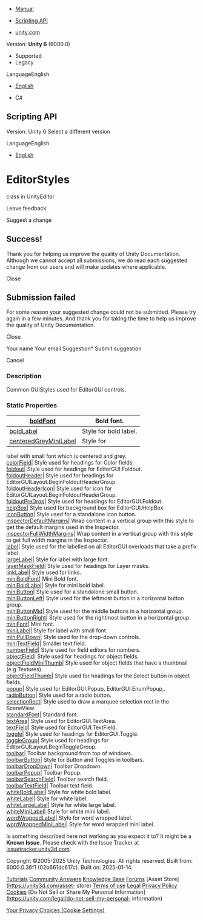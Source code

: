 [ ]()

  * [Manual](../Manual/index.html)
  * [Scripting API](../ScriptReference/index.html)

  * [unity.com](https://unity.com/)

Version: **Unity 6** (6000.0)

  * Supported
  * Legacy

LanguageEnglish

  * [English]()

  * C#

[ ](https://docs.unity3d.com)

## Scripting API

Version: Unity 6 Select a different version

LanguageEnglish

  * [English]()

# EditorStyles

class in UnityEditor

Leave feedback

Suggest a change

## Success!

Thank you for helping us improve the quality of Unity Documentation. Although
we cannot accept all submissions, we do read each suggested change from our
users and will make updates where applicable.

Close

## Submission failed

For some reason your suggested change could not be submitted. Please <a>try
again</a> in a few minutes. And thank you for taking the time to help us
improve the quality of Unity Documentation.

Close

Your name Your email Suggestion* Submit suggestion

Cancel

[ ]()

### Description

Common GUIStyles used for EditorGUI controls.

### Static Properties

[boldFont](EditorStyles-boldFont.html)| Bold font.  
---|---  
[boldLabel](EditorStyles-boldLabel.html)| Style for bold label.  
[centeredGreyMiniLabel](EditorStyles-centeredGreyMiniLabel.html)| Style for
label with small font which is centered and grey.  
[colorField](EditorStyles-colorField.html)| Style used for headings for Color
fields.  
[foldout](EditorStyles-foldout.html)| Style used for headings for
EditorGUI.Foldout.  
[foldoutHeader](EditorStyles-foldoutHeader.html)| Style used for headings for
EditorGUILayout.BeginFoldoutHeaderGroup.  
[foldoutHeaderIcon](EditorStyles-foldoutHeaderIcon.html)| Style used for icon
for EditorGUILayout.BeginFoldoutHeaderGroup.  
[foldoutPreDrop](EditorStyles-foldoutPreDrop.html)| Style used for headings
for EditorGUI.Foldout.  
[helpBox](EditorStyles-helpBox.html)| Style used for background box for
EditorGUI.HelpBox.  
[iconButton](EditorStyles-iconButton.html)| Style used for a standalone icon
button.  
[inspectorDefaultMargins](EditorStyles-inspectorDefaultMargins.html)| Wrap
content in a vertical group with this style to get the default margins used in
the Inspector.  
[inspectorFullWidthMargins](EditorStyles-inspectorFullWidthMargins.html)| Wrap
content in a vertical group with this style to get full width margins in the
Inspector.  
[label](EditorStyles-label.html)| Style used for the labelled on all EditorGUI
overloads that take a prefix label.  
[largeLabel](EditorStyles-largeLabel.html)| Style for label with large font.  
[layerMaskField](EditorStyles-layerMaskField.html)| Style used for headings
for Layer masks.  
[linkLabel](EditorStyles-linkLabel.html)| Style used for links.  
[miniBoldFont](EditorStyles-miniBoldFont.html)| Mini Bold font.  
[miniBoldLabel](EditorStyles-miniBoldLabel.html)| Style for mini bold label.  
[miniButton](EditorStyles-miniButton.html)| Style used for a standalone small
button.  
[miniButtonLeft](EditorStyles-miniButtonLeft.html)| Style used for the
leftmost button in a horizontal button group.  
[miniButtonMid](EditorStyles-miniButtonMid.html)| Style used for the middle
buttons in a horizontal group.  
[miniButtonRight](EditorStyles-miniButtonRight.html)| Style used for the
rightmost button in a horizontal group.  
[miniFont](EditorStyles-miniFont.html)| Mini font.  
[miniLabel](EditorStyles-miniLabel.html)| Style for label with small font.  
[miniPullDown](EditorStyles-miniPullDown.html)| Style used for the drop-down
controls.  
[miniTextField](EditorStyles-miniTextField.html)| Smaller text field.  
[numberField](EditorStyles-numberField.html)| Style used for field editors for
numbers.  
[objectField](EditorStyles-objectField.html)| Style used for headings for
object fields.  
[objectFieldMiniThumb](EditorStyles-objectFieldMiniThumb.html)| Style used for
object fields that have a thumbnail (e.g Textures).  
[objectFieldThumb](EditorStyles-objectFieldThumb.html)| Style used for
headings for the Select button in object fields.  
[popup](EditorStyles-popup.html)| Style used for EditorGUI.Popup,
EditorGUI.EnumPopup,.  
[radioButton](EditorStyles-radioButton.html)| Style used for a radio button.  
[selectionRect](EditorStyles-selectionRect.html)| Style used to draw a marquee
selection rect in the SceneView.  
[standardFont](EditorStyles-standardFont.html)| Standard font.  
[textArea](EditorStyles-textArea.html)| Style used for EditorGUI.TextArea.  
[textField](EditorStyles-textField.html)| Style used for EditorGUI.TextField.  
[toggle](EditorStyles-toggle.html)| Style used for headings for
EditorGUI.Toggle.  
[toggleGroup](EditorStyles-toggleGroup.html)| Style used for headings for
EditorGUILayout.BeginToggleGroup.  
[toolbar](EditorStyles-toolbar.html)| Toolbar background from top of windows.  
[toolbarButton](EditorStyles-toolbarButton.html)| Style for Button and Toggles
in toolbars.  
[toolbarDropDown](EditorStyles-toolbarDropDown.html)| Toolbar Dropdown.  
[toolbarPopup](EditorStyles-toolbarPopup.html)| Toolbar Popup.  
[toolbarSearchField](EditorStyles-toolbarSearchField.html)| Toolbar search
field.  
[toolbarTextField](EditorStyles-toolbarTextField.html)| Toolbar text field.  
[whiteBoldLabel](EditorStyles-whiteBoldLabel.html)| Style for white bold
label.  
[whiteLabel](EditorStyles-whiteLabel.html)| Style for white label.  
[whiteLargeLabel](EditorStyles-whiteLargeLabel.html)| Style for white large
label.  
[whiteMiniLabel](EditorStyles-whiteMiniLabel.html)| Style for white mini
label.  
[wordWrappedLabel](EditorStyles-wordWrappedLabel.html)| Style for word wrapped
label.  
[wordWrappedMiniLabel](EditorStyles-wordWrappedMiniLabel.html)| Style for word
wrapped mini label.  
  
Is something described here not working as you expect it to? It might be a
**Known Issue**. Please check with the Issue Tracker at
[issuetracker.unity3d.com](https://issuetracker.unity3d.com).

Copyright ©2005-2025 Unity Technologies. All rights reserved. Built from:
6000.0.36f1 (02b661dc617c). Built on: 2025-01-14.

[Tutorials](https://unity3d.com/learn) [Community
Answers](https://answers.unity3d.com) [Knowledge
Base](https://support.unity3d.com/hc/en-us)
[Forums](https://forum.unity3d.com) [Asset Store](https://unity3d.com/asset-
store) [Terms of use](https://docs.unity3d.com/Manual/TermsOfUse.html)
[Legal](https://unity.com/legal) [Privacy
Policy](https://unity.com/legal/privacy-policy)
[Cookies](https://unity.com/legal/cookie-policy) [Do Not Sell or Share My
Personal Information](https://unity.com/legal/do-not-sell-my-personal-
information)

[Your Privacy Choices (Cookie Settings)](javascript:void\(0\);)

